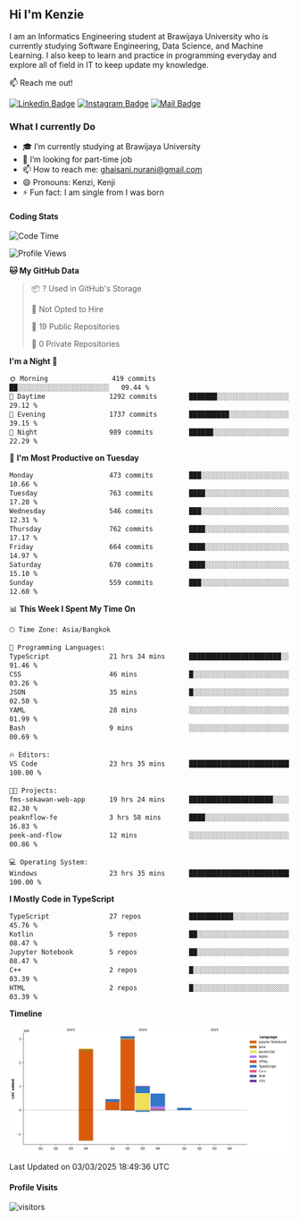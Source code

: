 ## Hi I'm Kenzie


I am an Informatics Engineering student at Brawijaya University who is currently studying Software Engineering, Data Science, and Machine Learning. I also keep to learn and practice in programming everyday and explore all of field in IT to keep update my knowledge.

:mailbox: Reach me out!

[![Linkedin Badge](https://img.shields.io/badge/-Kenzie_Taqiyassar-0e76a8?style=flat&labelColor=0e76a8&logo=linkedin&logoColor=white)](https://www.linkedin.com/in/kenzie-taqiyassar-37458b1aa/) 
[![Instagram Badge](https://img.shields.io/badge/-@__kenziehh_-e84393?style=flat&labelColor=e84393&logo=instagram&logoColor=white)](https://www.instagram.com/_kenziehh/) 
[![Mail Badge](https://img.shields.io/badge/-ghaisani.nurani-c0392b?style=flat&labelColor=c0392b&logo=gmail&logoColor=white)](mailto:ghaisani.nurani@gmail.com)

### What I currently Do

- 🎓 I’m currently studying at Brawijaya University
- 💼 I’m looking for part-time job
- 📫 How to reach me: ghaisani.nurani@gmail.com
- 😄 Pronouns: Kenzi, Kenji
- ⚡ Fun fact: I am single from I was born

#### Coding Stats
<!--START_SECTION:waka-->
![Code Time](http://img.shields.io/badge/Code%20Time-1%2C046%20hrs%2030%20mins-blue)

![Profile Views](http://img.shields.io/badge/Profile%20Views-1-blue)

**🐱 My GitHub Data** 

> 📦 ? Used in GitHub's Storage 
 > 
> 🚫 Not Opted to Hire
 > 
> 📜 19 Public Repositories 
 > 
> 🔑 0 Private Repositories 
 > 
**I'm a Night 🦉** 

```text
🌞 Morning                419 commits         ██░░░░░░░░░░░░░░░░░░░░░░░   09.44 % 
🌆 Daytime                1292 commits        ███████░░░░░░░░░░░░░░░░░░   29.12 % 
🌃 Evening                1737 commits        ██████████░░░░░░░░░░░░░░░   39.15 % 
🌙 Night                  989 commits         ██████░░░░░░░░░░░░░░░░░░░   22.29 % 
```
📅 **I'm Most Productive on Tuesday** 

```text
Monday                   473 commits         ███░░░░░░░░░░░░░░░░░░░░░░   10.66 % 
Tuesday                  763 commits         ████░░░░░░░░░░░░░░░░░░░░░   17.20 % 
Wednesday                546 commits         ███░░░░░░░░░░░░░░░░░░░░░░   12.31 % 
Thursday                 762 commits         ████░░░░░░░░░░░░░░░░░░░░░   17.17 % 
Friday                   664 commits         ████░░░░░░░░░░░░░░░░░░░░░   14.97 % 
Saturday                 670 commits         ████░░░░░░░░░░░░░░░░░░░░░   15.10 % 
Sunday                   559 commits         ███░░░░░░░░░░░░░░░░░░░░░░   12.60 % 
```


📊 **This Week I Spent My Time On** 

```text
🕑︎ Time Zone: Asia/Bangkok

💬 Programming Languages: 
TypeScript               21 hrs 34 mins      ███████████████████████░░   91.46 % 
CSS                      46 mins             █░░░░░░░░░░░░░░░░░░░░░░░░   03.26 % 
JSON                     35 mins             █░░░░░░░░░░░░░░░░░░░░░░░░   02.50 % 
YAML                     28 mins             ░░░░░░░░░░░░░░░░░░░░░░░░░   01.99 % 
Bash                     9 mins              ░░░░░░░░░░░░░░░░░░░░░░░░░   00.69 % 

🔥 Editors: 
VS Code                  23 hrs 35 mins      █████████████████████████   100.00 % 

🐱‍💻 Projects: 
fms-sekawan-web-app      19 hrs 24 mins      █████████████████████░░░░   82.30 % 
peaknflow-fe             3 hrs 58 mins       ████░░░░░░░░░░░░░░░░░░░░░   16.83 % 
peek-and-flow            12 mins             ░░░░░░░░░░░░░░░░░░░░░░░░░   00.86 % 

💻 Operating System: 
Windows                  23 hrs 35 mins      █████████████████████████   100.00 % 
```

**I Mostly Code in TypeScript** 

```text
TypeScript               27 repos            ███████████░░░░░░░░░░░░░░   45.76 % 
Kotlin                   5 repos             ██░░░░░░░░░░░░░░░░░░░░░░░   08.47 % 
Jupyter Notebook         5 repos             ██░░░░░░░░░░░░░░░░░░░░░░░   08.47 % 
C++                      2 repos             █░░░░░░░░░░░░░░░░░░░░░░░░   03.39 % 
HTML                     2 repos             █░░░░░░░░░░░░░░░░░░░░░░░░   03.39 % 
```



**Timeline**

![Lines of Code chart](https://raw.githubusercontent.com/kenziehh/kenziehh/master/assets/bar_graph.png)


 Last Updated on 03/03/2025 18:49:36 UTC
<!--END_SECTION:waka-->


#### Profile Visits

![visitors](https://visitor-badge.glitch.me/badge?page_id=kenziehh.kenziehh)





